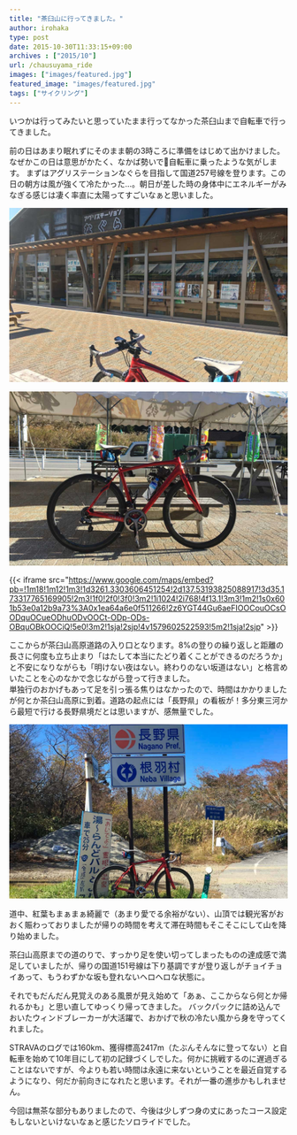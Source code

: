 ```yaml
---
title: "茶臼山に行ってきました。"
author: irohaka
type: post
date: 2015-10-30T11:33:15+09:00
archives : ["2015/10"]
url: /chausuyama_ride
images: ["images/featured.jpg"]
featured_image: "images/featured.jpg"
tags: ["サイクリング"]
---
```


いつかは行ってみたいと思っていたまま行ってなかった茶臼山まで自転車で行ってきました。<!--more-->


前の日はあまり眠れずにそのまま朝の3時ころに準備をはじめて出かけました。なぜかこの日は意思がかたく、なかば勢いで自転車に乗ったような気がします。  まずはアグリステーションなぐらを目指して国道257号線を登ります。この日の朝方は風が強くて冷たかった…。朝日が差した時の身体中にエネルギーがみなぎる感じは凄く率直に太陽ってすごいなぁと思いました。


![道の駅はまだ朝なので人が少ない・・・。](images/2015-10-30-chausuyama03.jpg)



![まだ体力的には余裕でした。](images/2015-10-30-chausuyama02.jpg)


{{< iframe src="https://www.google.com/maps/embed?pb=!1m18!1m12!1m3!1d3261.3303606451254!2d137.53193825088917!3d35.173317765169905!2m3!1f0!2f0!3f0!3m2!1i1024!2i768!4f13.1!3m3!1m2!1s0x601b53e0a12b9a73%3A0x1ea64a6e0f511266!2z6YGT44Gu6aeFIOOCouOCsOODquOCueODhuODvOOCt-ODp-ODs-OBquOBkOOCiQ!5e0!3m2!1sja!2sjp!4v1579602522593!5m2!1sja!2sjp" >}}



ここからが茶臼山高原道路の入り口となります。8%の登りの繰り返しと距離の長さに何度も立ち止まり「はたして本当にたどり着くことができるのだろうか」と不安になりながらも「明けない夜はない。終わりのない坂道はない」と格言めいたことを心のなかで念じながら登って行きました。  
単独行のおかげもあって足を引っ張る焦りはなかったので、時間はかかりましたが何とか茶臼山高原に到着。道路の起点には「長野県」の看板が！多分東三河から最短で行ける長野県境だとは思いますが、感無量でした。  

 
![「長野県」の看板！](images/2015-10-30-chausuyama01.jpg)
 
道中、紅葉もまぁまぁ綺麗で（あまり愛でる余裕がない）、山頂では観光客がおおく賑わっておりましたが帰りの時間を考えて滞在時間もそこそこにして山を降り始めました。  
 
茶臼山高原までの道のりで、すっかり足を使い切ってしまったものの達成感で満足していましたが、帰りの国道151号線は下り基調ですが登り返しがチョイチョイあって、もうわずかな坂も登れないヘロヘロな状態に。  

それでもだんだん見覚えのある風景が見え始めて「あぁ、ここからなら何とか帰れるかも」と思い直してゆっくり帰ってきました。
バックパックに詰め込んでおいたウィンドブレーカーが大活躍で、おかげで秋の冷たい風から身を守ってくれました。  
 
STRAVAのログでは160km、獲得標高2417m（たぶんそんなに登ってない）と自転車を始めて10年目にして初の記録づくしでした。何かに挑戦するのに遅過ぎることはないですが、今よりも若い時間は永遠に来ないということを最近自覚するようになり、何だか前向きになれたと思います。それが一番の進歩かもしれません。  
 
今回は無茶な部分もありましたので、今後は少しずつ身の丈にあったコース設定もしないといけないなぁと感じたソロライドでした。
